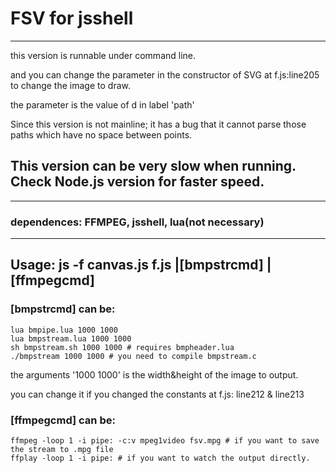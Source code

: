 # FSV for jsshell
***
this version is runnable under command line.


and you can change the parameter in the constructor of SVG at f.js:line205 to change the image to draw.

the parameter is the value of d in label 'path'

Since this version is not mainline; it has a bug that it cannot parse those paths which have no space between points.

## This version can be very slow when running. Check Node.js version for faster speed.

***
### dependences: FFMPEG, jsshell, lua(not necessary)

***

## Usage: js -f canvas.js f.js |[bmpstrcmd] |[ffmpegcmd]

### [bmpstrcmd] can be:

```
lua bmpipe.lua 1000 1000
lua bmpstream.lua 1000 1000
sh bmpstream.sh 1000 1000 # requires bmpheader.lua
./bmpstream 1000 1000 # you need to compile bmpstream.c
```

the arguments '1000 1000' is the width&height of the image to output.

you can change it if you changed the constants at f.js: line212 & line213

### [ffmpegcmd] can be:
```
ffmpeg -loop 1 -i pipe: -c:v mpeg1video fsv.mpg # if you want to save the stream to .mpg file
ffplay -loop 1 -i pipe: # if you want to watch the output directly.
```


